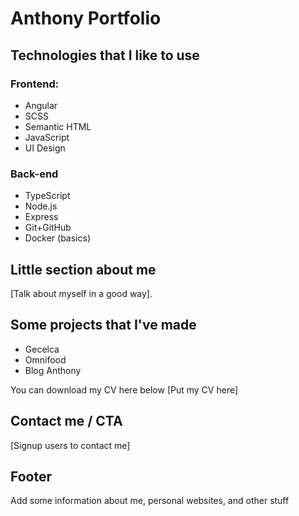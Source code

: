 # Anthony Portfolio

## Technologies that I like to use

### Frontend:

- Angular
- SCSS
- Semantic HTML
- JavaScript
- UI Design

### Back-end

- TypeScript
- Node.js
- Express
- Git+GitHub
- Docker (basics)

## Little section about me

[Talk about myself in a good way].

## Some projects that I've made

<!-- Zpattern -->

- Gecelca
- Omnifood
- Blog Anthony

You can download my CV here below
[Put my CV here]

## Contact me / CTA

[Signup users to contact me]

## Footer

Add some information about me, personal websites, and other stuff
